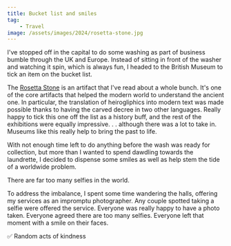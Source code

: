 ```yaml
---
title: Bucket list and smiles
tag:
    - Travel
image: /assets/images/2024/rosetta-stone.jpg
---
```


I've stopped off in the capital to do some washing as part of business bumble through the UK and Europe. Instead of sitting in front of the washer and watching it spin, which is always fun, I headed to the British Museum to tick an item on the bucket list.

The [Rosetta Stone](https://en.wikipedia.org/wiki/Rosetta_Stone) is an artifact that I've read about a whole bunch. It's one of the core artifacts that helped the modern world to understand the ancient one. In particular, the translation of heirogliphics into modern text was made possible thanks to having the carved decree in two other languages. Really happy to tick this one off the list as a history buff, and the rest of the exhibitions were equally impressive. . . although there was a lot to take in. Museums like this really help to bring the past to life.

With not enough time left to do anything before the wash was ready for collection, but more than I wanted to spend dawdling towards the laundrette, I decided to dispense some smiles as well as help stem the tide of a worldwide problem.

There are far too many selfies in the world. 

To address the imbalance, I spent some time wandering the halls, offering my services as an impromptu photographer. Any couple spotted taking a selfie were offered the service. Everyone was really happy to have a photo taken. Everyone agreed there are too many selfies. Everyone left that moment with a smile on their faces.

✅ Random acts of kindness
